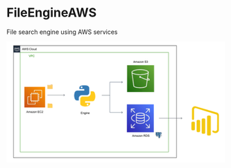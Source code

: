 # FileEngineAWS
File search engine using AWS services 



![teste](https://github.com/levisouuza/FileEngineAWS/blob/master/images/AWSpipeline.png)
